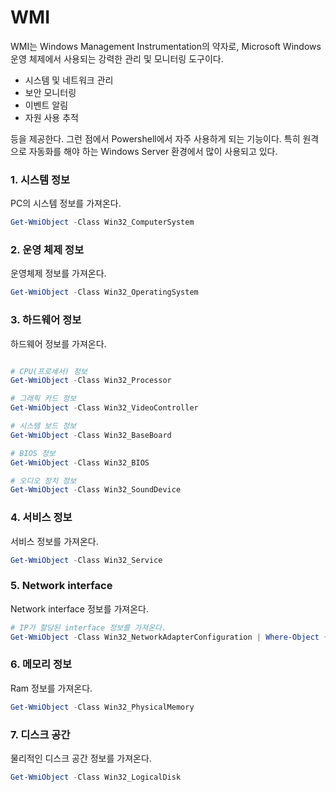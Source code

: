 # WMI  
WMI는 Windows Management Instrumentation의 약자로, Microsoft Windows 운영 체제에서 사용되는 강력한 관리 및 모니터링 도구이다.

- 시스템 및 네트워크 관리
- 보안 모니터링
- 이벤트 알림
- 자원 사용 추적 
 
등을 제공한다. 그런 점에서 Powershell에서 자주 사용하게 되는 기능이다. 특히 원격으로 자동화를 해야 하는 Windows Server 환경에서 많이 사용되고 있다. 


### 1. 시스템 정보

PC의 시스템 정보를 가져온다. 
~~~powershell
Get-WmiObject -Class Win32_ComputerSystem
~~~

### 2. **운영 체제 정보**

운영체제 정보를 가져온다. 
~~~powershell
Get-WmiObject -Class Win32_OperatingSystem
~~~

### 3. **하드웨어 정보**

하드웨어 정보를 가져온다. 
~~~powershell

# CPU(프로세서) 정보
Get-WmiObject -Class Win32_Processor

# 그래픽 카드 정보
Get-WmiObject -Class Win32_VideoController

# 시스템 보드 정보
Get-WmiObject -Class Win32_BaseBoard

# BIOS 정보
Get-WmiObject -Class Win32_BIOS

# 오디오 장치 정보
Get-WmiObject -Class Win32_SoundDevice

~~~

### 4. **서비스 정보**

서비스 정보를 가져온다. 
~~~powershell
Get-WmiObject -Class Win32_Service
~~~

### 5. **Network interface**

Network interface 정보를 가져온다. 
~~~powershell
# IP가 할당된 interface 정보를 가져온다.
Get-WmiObject -Class Win32_NetworkAdapterConfiguration | Where-Object { $_.IPEnabled -eq $true }
~~~

### 6. **메모리 정보**

Ram 정보를 가져온다. 
~~~powershell
Get-WmiObject -Class Win32_PhysicalMemory
~~~

### 7. **디스크 공간**

물리적인 디스크 공간 정보를 가져온다. 
~~~powershell
Get-WmiObject -Class Win32_LogicalDisk
~~~



